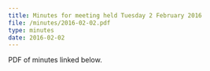 ```yaml
---
title: Minutes for meeting held Tuesday 2 February 2016
file: /minutes/2016-02-02.pdf
type: minutes
date: 2016-02-02
---
```


PDF of minutes linked below.
